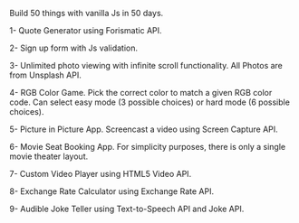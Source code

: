 Build 50 things with vanilla Js in 50 days.

1- Quote Generator using Forismatic API.

2- Sign up form with Js validation.

3- Unlimited photo viewing with infinite scroll functionality. All Photos are from Unsplash API.

4- RGB Color Game. Pick the correct color to match a given RGB color code. Can select easy mode (3 possible choices) or hard mode (6 possible choices).

5- Picture in Picture App. Screencast a video using Screen Capture API.

6- Movie Seat Booking App. For simplicity purposes, there is only a single movie theater layout.

7- Custom Video Player using HTML5 Video API.

8- Exchange Rate Calculator using Exchange Rate API.

9- Audible Joke Teller using Text-to-Speech API and Joke API.